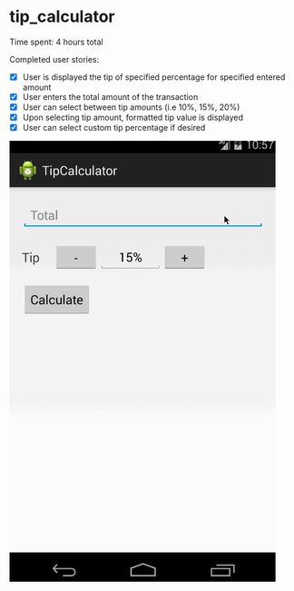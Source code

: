 tip_calculator
==============
Time spent: 4 hours total

Completed user stories:
* [x] User is displayed the tip of specified percentage for specified entered amount
* [x] User enters the total amount of the transaction
* [x] User can select between tip amounts (i.e 10%, 15%, 20%)
* [x] Upon selecting tip amount, formatted tip value is displayed
* [x] User can select custom tip percentage if desired

![Video Walkthrough](tipCalculator.gif)

